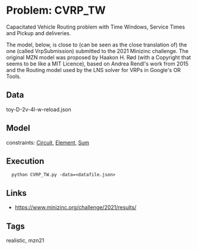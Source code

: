 # Problem: CVRP_TW

Capacitated Vehicle Routing problem with Time Windows, Service Times and Pickup and deliveries.

The model, below, is close to (can be seen as the close translation of) the one (called VrpSubmission) submitted to the 2021 Minizinc challenge.
The original MZN model was proposed by Haakon H. Rød (with a Copyright that seems to be like a MIT Licence),
based on Andrea Rendl's work from 2015 and the Routing model used by the LNS solver for VRPs in Google's OR Tools.

## Data
  toy-D-2v-4l-w-reload.json

## Model
  constraints: [Circuit](https://pycsp.org/documentation/constraints/Circuit), [Element](https://pycsp.org/documentation/constraints/Element), [Sum](https://pycsp.org/documentation/constraints/Sum)

## Execution
```
  python CVRP_TW.py -data=<datafile.json>
```

## Links
  - https://www.minizinc.org/challenge/2021/results/

## Tags
  realistic, mzn21
